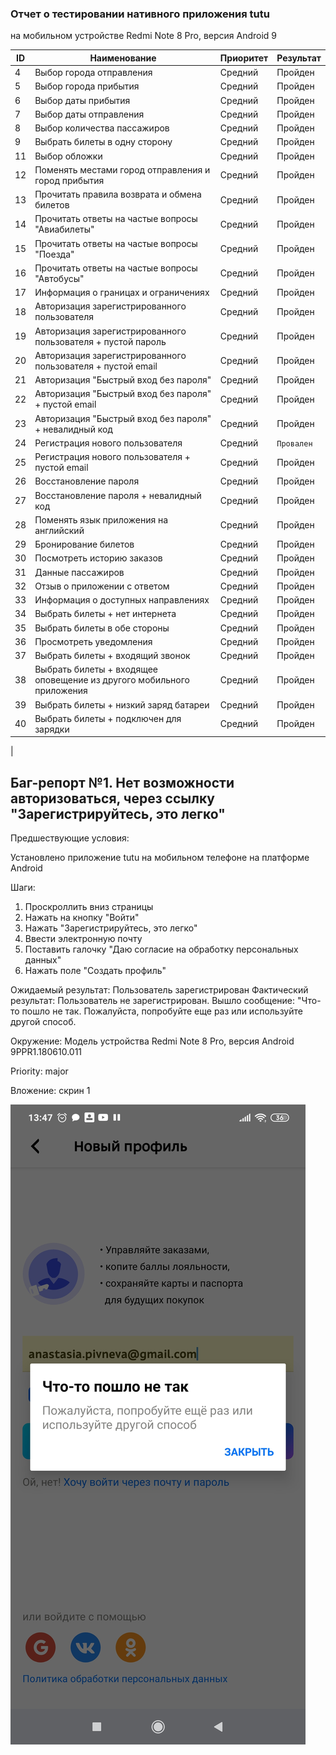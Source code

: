  ### Отчет о тестировании нативного приложения tutu 

 на мобильном устройстве Redmi Note 8 Pro, версия Android 9

| ID  | Наименование | Приоритет   | Результат |
| ------------- | ------------- | ---------------|---------------|
|   4   |    Выбор города отправления  | Средний     |  Пройден |
|   5  |  Выбор города прибытия  | Средний  | Пройден  |
|  6 |  Выбор даты прибытия |  Средний  | Пройден  |
 7 | Выбор даты отправления  |   Средний  | Пройден  |
| 8   | Выбор количества пассажиров  | Средний  | Пройден   | 
 9 | Выбрать билеты в одну сторону  |  Средний  | Пройден |
 11|Выбор обложки |Средний  | Пройден |
 12| Поменять местами город отправления и город прибытия|Средний  | Пройден |
 13|Прочитать правила возврата и обмена билетов|Средний  | Пройден |
 14| Прочитать ответы на частые вопросы "Авиабилеты" |Средний  | Пройден |
 15| Прочитать ответы на частые вопросы "Поезда"| Средний  | Пройден |
 16| Прочитать ответы на частые вопросы "Автобусы"|Средний  | Пройден |
 17| Информация о границах и ограничениях |Средний  | Пройден |
 18 |Авторизация зарегистрированного пользователя |Средний  | Пройден |
 19| Авторизация зарегистрированного пользователя + пустой пароль| Средний  | Пройден |
 20| Авторизация зарегистрированного пользователя + пустой email|Средний  | Пройден |
 21| Авторизация "Быстрый вход без пароля"|Средний  | Пройден |
 22| Авторизация "Быстрый вход без пароля" + пустой email|Средний  | Пройден |
 23| Авторизация "Быстрый вход без пароля" + невалидный код |Средний  | Пройден |
 24| Регистрация нового пользователя |Средний  | `Провален` |
 25| Регистрация нового пользователя + пустой email|Средний  | Пройден |
 26| Восстановление пароля |Средний  | Пройден |
 27| Восстановление пароля + невалидный код  |Средний  | Пройден |
 28| Поменять язык приложения на английский|Средний  | Пройден |
 29 | Бронирование билетов|Средний  | Пройден |
 30| Посмотреть историю заказов |Средний  | Пройден |
 31|Данные пассажиров| Средний  | Пройден |
 32| Отзыв о приложении с ответом |Средний  | Пройден |
 33| Информация о доступных направлениях |Средний  | Пройден |
 34| Выбрать билеты + нет интернета| Средний  | Пройден |
 35| Выбрать билеты в обе стороны | Средний  | Пройден |
 36| Просмотреть уведомления|Средний  | Пройден |
 37| Выбрать билеты + входящий звонок|Средний  | Пройден |
 38| Выбрать билеты + входящее оповещение из другого мобильного приложения |Средний  | Пройден |
 39| Выбрать билеты + низкий заряд батареи| Средний  | Пройден |
 40| Выбрать билеты + подключен для зарядки|Средний  | Пройден |
 |

## Баг-репорт №1. Нет возможности авторизоваться, через ссылку "Зарегистрируйтесь, это легко"

Предшествующие условия:

Установлено приложение tutu на мобильном телефоне на платформе Android

Шаги:

1. Проскроллить вниз страницы
2. Нажать на кнопку "Войти"
3. Нажать "Зарегистрируйтесь, это легко"
4. Ввести электронную почту
5. Поставить галочку "Даю согласие на обработку персональных данных"
6. Нажать поле "Создать профиль"


Ожидаемый результат: Пользователь зарегистрирован
Фактический результат: Пользователь не зарегистрирован. Вышло сообщение: "Что-то пошло не так. Пожалуйста, попробуйте еще раз или используйте другой способ.

Окружение: Модель устройства Redmi Note 8 Pro, версия Android 9PPR1.180610.011

Priority: major

Вложение: скрин 1

![2](images/2.jpg)

